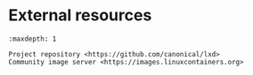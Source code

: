 # External resources

```{toctree}
:maxdepth: 1

Project repository <https://github.com/canonical/lxd>
Community image server <https://images.linuxcontainers.org>
```
